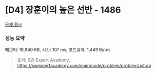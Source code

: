 # [D4] 장훈이의 높은 선반 - 1486 

[문제 링크](https://swexpertacademy.com/main/code/problem/problemDetail.do?contestProbId=AV2b7Yf6ABcBBASw) 

### 성능 요약

메모리: 18,640 KB, 시간: 107 ms, 코드길이: 1,449 Bytes



> 출처: SW Expert Academy, https://swexpertacademy.com/main/code/problem/problemList.do